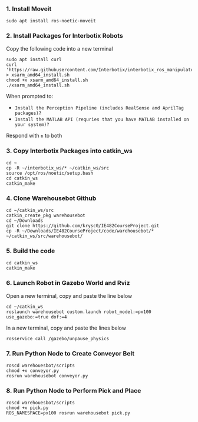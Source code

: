 ### 1. Install Moveit 
```
sudo apt install ros-noetic-moveit
```
### 2. Install Packages for Interbotix Robots
Copy the following code into a new terminal
```
sudo apt install curl
curl 'https://raw.githubusercontent.com/Interbotix/interbotix_ros_manipulators/main/interbotix_ros_xsarms/install/amd64/xsarm_amd64_install.sh' > xsarm_amd64_install.sh
chmod +x xsarm_amd64_install.sh
./xsarm_amd64_install.sh
```
When prompted to:
* `Install the Perception Pipeline (includes RealSense and AprilTag packages)?`
* `Install the MATLAB API (requries that you have MATLAB installed on your system)?`

Respond with `n` to both
### 3. Copy Interbotix Packages into catkin_ws
```
cd ~
cp -R ~/interbotix_ws/* ~/catkin_ws/src
source /opt/ros/noetic/setup.bash
cd catkin_ws
catkin_make
```
### 4. Clone Warehousebot Github 
```
cd ~/catkin_ws/src
catkin_create_pkg warehousebot
cd ~/Downloads
git clone https://github.com/krysc0/IE482CourseProject.git
cp -R ~/Downloads/IE482CourseProject/code/warehousebot/* ~/catkin_ws/src/warehousebot/
```
### 5. Build the code
```
cd catkin_ws
catkin_make

```
### 6. Launch Robot in Gazebo World and Rviz
Open a new terminal, copy and paste the line below
```
cd ~/catkin_ws
roslaunch warehousebot custom.launch robot_model:=px100 use_gazebo:=true dof:=4
```
In a new terminal, copy and paste the lines below
```
rosservice call /gazebo/unpause_physics
```
### 7. Run Python Node to Create Conveyor Belt
```
roscd warehouesbot/scripts
chmod +x conveyor.py
rosrun warehousebot conveyor.py
```
### 8. Run Python Node to Perform Pick and Place
```
roscd warehouesbot/scripts
chmod +x pick.py
ROS_NAMESPACE=px100 rosrun warehousebot pick.py 
```
